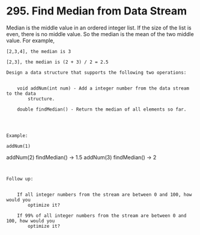 # 295. Find Median from Data Stream

Median is the middle value in an ordered integer list. If the size of the list is even, there
        is no middle value. So the median is the mean of the two middle value.
    For example,

    [2,3,4], the median is 3

    [2,3], the median is (2 + 3) / 2 = 2.5

    Design a data structure that supports the following two operations:

    
        void addNum(int num) - Add a integer number from the data stream to the data
            structure.
        
        double findMedian() - Return the median of all elements so far.
    

     

    Example:

    addNum(1)
addNum(2)
findMedian() -> 1.5
addNum(3)
findMedian() -> 2

     

    Follow up:

    
        If all integer numbers from the stream are between 0 and 100, how would you
            optimize it?
        
        If 99% of all integer numbers from the stream are between 0 and 100, how would you
            optimize it?